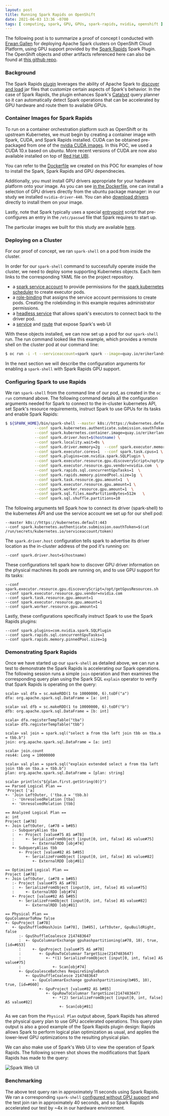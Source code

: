 ```yaml
---
layout: post
title: Running Spark Rapids on OpenShift
date: 2021-06-03 13:36 -0700
tags: [ computing, spark, GPU, GPUs, spark-rapids, nvidia, openshift ]
---
```


The following post is to summarize a proof of concept I conducted with
[Erwan Gallen](https://egallen.com/)
for deploying Apache Spark clusters on OpenShift Cloud Platform,
using GPU support provided by the
[Spark Rapids](https://nvidia.github.io/spark-rapids/)
Spark Plugin.
The OpenShift objects and other artifacts referenced here can also be found at
[this github repo](https://github.com/erikerlandson/spark-rapids-ocp/tree/blog-june-2021).

### Background

The Spark Rapids
[plugin](https://nvidia.github.io/spark-rapids/docs/download.html)
leverages the ability of Apache Spark to
[discover and load](https://spark.apache.org/docs/3.1.2/monitoring.html#advanced-instrumentation)
jar files that customize certain aspects of Spark's behavior.
In the case of Spark Rapids, the plugin
enhances Spark's
[Catalyst](https://databricks.com/session/a-deep-dive-into-query-execution-engine-of-spark-sql)
query planner so it can automatically detect Spark operations that can be accelerated by GPU hardware
and route them to available GPUs.

### Container Images for Spark Rapids

To run on a container orchestration platform such as OpenShift or its upstream Kubernetes,
we must begin by creating a container image with Spark, CUDA, and Spark Rapids installed.
CUDA can be obtained pre-packaged from one of the
[nvidia CUDA images](https://hub.docker.com/r/nvidia/cuda).
In this POC, we used a CUDA 10.x based on ubuntu.
More recent versions of CUDA are now also available installed on top of
[Red Hat UBI](https://www.redhat.com/en/blog/introducing-red-hat-universal-base-image).

You can refer to the
[Dockerfile](https://github.com/erikerlandson/spark-rapids-ocp/blob/blog-june-2021/Dockerfile)
we created on this POC for examples of how to install the Spark, Spark Rapids and GPU dependnecies.

Additionally, you must install GPU drivers appropriate for your hardware platform onto your image.
As you can see
[in the Dockerfile](https://github.com/erikerlandson/spark-rapids-ocp/blob/blog-june-2021/Dockerfile#L9),
one can install a selection of GPU drivers directly from the ubuntu package manager:
in our study we installed `nvidia-driver-440`.
You can also
[download drivers](https://www.nvidia.com/Download/index.aspx?lang=en-us)
directly to install them on your image.

Lastly, note that Spark typically uses a special
[entrypoint](https://github.com/erikerlandson/spark-rapids-ocp/blob/blog-june-2021/scripts/entrypoint.sh)
script that pre-configures an entry in the `/etc/passwd` file that Spark requires to start up.

The particular images we built for this study are available
[here](https://quay.io/repository/erikerlandson/spark-rapids?tab=tags).

### Deploying on a Cluster

For our proof of concept, we ran `spark-shell` on a pod from inside the cluster.

In order for our `spark-shell` command to successfully operate inside the cluster,
we need to deploy some supporting Kubernetes objects.
Each item links to the corresponding YAML file on the project repository.

- a [spark service account](https://github.com/erikerlandson/spark-rapids-ocp/blob/blog-june-2021/spark-service-acct.yaml) to provide permissions for the [spark kubernetes scheduler](https://spark.apache.org/docs/latest/running-on-kubernetes.html#rbac) to create executor pods.
- a [role-binding](https://github.com/erikerlandson/spark-rapids-ocp/blob/blog-june-2021/spark-role.yaml) that assigns the service account permissions to create pods. Creating the rolebinding in this example requires administrator permissions.
- a [headless service](https://github.com/erikerlandson/spark-rapids-ocp/blob/blog-june-2021/service.yaml) that allows spark's executors to connect back to the driver pod.
- a [service](https://github.com/erikerlandson/spark-rapids-ocp/blob/blog-june-2021/spark-webui-service.yaml) and [route](https://github.com/erikerlandson/spark-rapids-ocp/blob/blog-june-2021/spark-webui-route.yaml) that expose Spark's web UI

With these objects installed, we can now set up a pod for our `spark-shell` run.
The run command looked like this example, which provides a remote shell on the cluster pod
at our command line:
```bash
$ oc run -i -t --serviceaccount=spark spark --image=quay.io/erikerlandson/spark-rapids:latest --command -- /bin/bash
```

In the next section we will describe the configuration arguments for enabling a `spark-shell` with
Spark Rapids GPU support.

### Configuring Spark to use Rapids

We ran `spark-shell` from the command line of our pod, as created in the `oc run` command above.
The following command details all the configuration arguments needed for Spark to connect
to the in-cluster kubernetes API, set Spark's resource requirements, instruct Spark to use
GPUs for its tasks and enable Spark Rapids:

```bash
$ ${SPARK_HOME}/bin/spark-shell --master k8s://https://kubernetes.default:443 \
             --conf spark.kubernetes.authenticate.submission.oauthToken=$(cat /run/secrets/kubernetes.io/serviceaccount/token) \
             --conf spark.kubernetes.container.image=quay.io/erikerlandson/spark-rapids:latest \
             --conf spark.driver.host=$(hostname) \
             --conf spark.locality.wait=0s \
             --conf spark.driver.memory=2g  --conf spark.executor.memory=4g \
             --conf spark.executor.cores=1  --conf spark.task.cpus=1 \
             --conf spark.plugins=com.nvidia.spark.SQLPlugin \
             --conf spark.executor.resource.gpu.discoveryScript=/opt/getGpusResources.sh \
             --conf spark.executor.resource.gpu.vendor=nvidia.com  \
             --conf spark.rapids.sql.concurrentGpuTasks=1  \
             --conf spark.rapids.memory.pinnedPool.size=1g  \
             --conf spark.task.resource.gpu.amount=1  \
             --conf spark.executor.resource.gpu.amount=1 \
             --conf spark.worker.resource.gpu.amount=1  \
             --conf spark.sql.files.maxPartitionBytes=512m   \
             --conf spark.sql.shuffle.partitions=10
```

The following arguments tell Spark how to connect its driver (spark-shell) to the kubernetes API and use
the service account we set up for our shell pod:
```
--master k8s://https://kubernetes.default:443
--conf spark.kubernetes.authenticate.submission.oauthToken=$(cat /run/secrets/kubernetes.io/serviceaccount/token)
```

The `spark.driver.host` configuration tells spark to advertise its driver location as the in-cluster address of the pod it's running on:
```
--conf spark.driver.host=$(hostname)
```

These configurations tell spark how to discover GPU driver information on the physical machines its
pods are running on, and to use GPU support for its tasks:
```
--conf spark.executor.resource.gpu.discoveryScript=/opt/getGpusResources.sh
--conf spark.executor.resource.gpu.vendor=nvidia.com 
--conf spark.task.resource.gpu.amount=1
--conf spark.executor.resource.gpu.amount=1
--conf spark.worker.resource.gpu.amount=1
```

Lastly, these configurations specifically instruct Spark to use the Spark Rapids plugins:
```
--conf spark.plugins=com.nvidia.spark.SQLPlugin
--conf spark.rapids.sql.concurrentGpuTasks=1
--conf spark.rapids.memory.pinnedPool.size=1g
```

### Demonstrating Spark Rapids

Once we have started up our `spark-shell` as detailed above,
we can run a test to demonstrate the Spark Rapids is accelerating our Spark operations.
The following session runs a simple `join` operation and then examines the corresponding query plan
using the Spark SQL `explain` operator to verify that Spark Rapids is operating on the query:

```
scala> val dfa = sc.makeRDD(1 to 10000000, 6).toDF("a")
dfa: org.apache.spark.sql.DataFrame = [a: int]
 
scala> val dfb = sc.makeRDD(1 to 10000000, 6).toDF("b")
dfb: org.apache.spark.sql.DataFrame = [b: int]
 
scala> dfa.registerTempTable("tba")
scala> dfb.registerTempTable("tbb")
 
scala> val join = spark.sql("select a from tba left join tbb on tba.a = tbb.b")
join: org.apache.spark.sql.DataFrame = [a: int]
 
scala> join.count
res44: Long = 10000000                                                          
 
scala> val plan = spark.sql("explain extended select a from tba left join tbb on tba.a = tbb.b")
plan: org.apache.spark.sql.DataFrame = [plan: string]
 
scala> println(s"${plan.first.getString(0)}")
== Parsed Logical Plan ==
'Project ['a]
+- 'Join LeftOuter, ('tba.a = 'tbb.b)
   :- 'UnresolvedRelation [tba]
   +- 'UnresolvedRelation [tbb]
 
== Analyzed Logical Plan ==
a: int
Project [a#78]
+- Join LeftOuter, (a#78 = b#85)
   :- SubqueryAlias tba
   :  +- Project [value#75 AS a#78]
   :     +- SerializeFromObject [input[0, int, false] AS value#75]
   :        +- ExternalRDD [obj#74]
   +- SubqueryAlias tbb
      +- Project [value#82 AS b#85]
         +- SerializeFromObject [input[0, int, false] AS value#82]
            +- ExternalRDD [obj#81]

== Optimized Logical Plan ==
Project [a#78]
+- Join LeftOuter, (a#78 = b#85)
   :- Project [value#75 AS a#78]
   :  +- SerializeFromObject [input[0, int, false] AS value#75]
   :     +- ExternalRDD [obj#74]
   +- Project [value#82 AS b#85]
      +- SerializeFromObject [input[0, int, false] AS value#82]
         +- ExternalRDD [obj#81]
 
== Physical Plan ==
GpuColumnarToRow false
+- GpuProject [a#78]
   +- GpuShuffledHashJoin [a#78], [b#85], LeftOuter, GpuBuildRight, false
      :- GpuShuffleCoalesce 2147483647
      :  +- GpuColumnarExchange gpuhashpartitioning(a#78, 10), true, [id=#653]
      :     +- GpuProject [value#75 AS a#78]
      :        +- GpuRowToColumnar TargetSize(2147483647)
      :           +- *(1) SerializeFromObject [input[0, int, false] AS value#75]
      :              +- Scan[obj#74]
      +- GpuCoalesceBatches RequireSingleBatch
         +- GpuShuffleCoalesce 2147483647
            +- GpuColumnarExchange gpuhashpartitioning(b#85, 10), true, [id=#660]
               +- GpuProject [value#82 AS b#85]
                  +- GpuRowToColumnar TargetSize(2147483647)
                     +- *(2) SerializeFromObject [input[0, int, false] AS value#82]
                        +- Scan[obj#81]
```

As we can from the `Physical Plan` output above, Spark Rapids has
altered the physical query plan to use GPU accelerated operations.
This query plan output is also a good example of the Spark Rapids plugin design:
Rapids allows Spark to perform logical plan optimization as usual,
and applies the lower-level GPU optimizations to the resulting physical plan.

We can also make use of Spark's Web UI to view the operation of Spark Rapids.
The following screen shot shows the modifications that Spark Rapids has made
to the query:

![Spark Web UI](/assets/images/spark-rapids/spark-plan-dash-screenshot.png)

### Benchmarking

The above test query ran in approximately 11 seconds using Spark Rapids.
We ran a corresponding `spark-shell`
[configured without GPU support](https://github.com/erikerlandson/spark-rapids-ocp/blob/blog-june-2021/scripts/run-spark-shell-nogpu.sh)
and the test join ran in approximately 40 seconds,
and so Spark Rapids accelerated our test by ~4x in our hardware environment.


